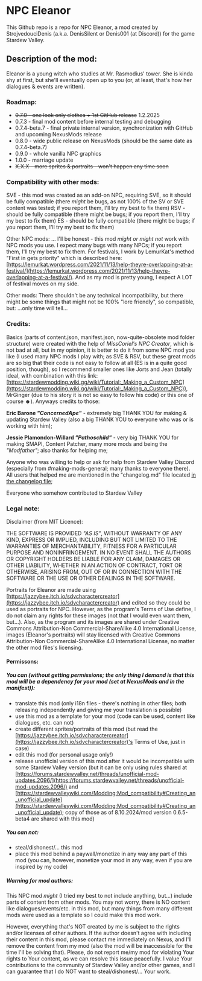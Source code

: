 # NPC Eleanor

This Github repo is a repo for NPC Eleanor, a mod created by StrojvedouciDenis (a.k.a. DenisSilent or Denis001 (at Discord)) for the game Stardew Valley.

## **Description of the mod:**

Eleanor is a young witch who studies at Mr. Rasmodius' tower. She is kinda shy at first, but she'll eventually open up to you (or, at least, that's how her dialogues & events are written).

### **Roadmap**:

* ~~0.7.0 - one look only clothes + 1st GitHub release~~ 1.2.2025
* 0.7.3 - final mod content before internal testing and debugging
* 0.7.4-beta.7 - final private internal version, synchronization with GitHub and upcoming NexusMods release
* 0.8.0 - wide public release on NexusMods (should be the same date as 0.7.4-beta.7)
* 0.9.0 - whole vanilla NPC graphics
* 1.0.0 - marriage update
* ~~X.X.X - more sprites & portraits - won't happen any time soon~~

### **Compatibility with other mods:**

SVE - this mod was created as an add-on NPC, requiring SVE, so it should be fully compatible (there *might* be bugs, as not 100% of the SV or SVE content was tested; if you report them, I'll try my best to fix them)
RSV - should be fully compatible (there might be bugs; if you report them, I'll try my best to fix them)
ES - should be fully compatible (there might be bugs; if you report them, I'll try my best to fix them)

Other NPC mods:
... I'll be honest - this mod *might or might not* work with NPC mods you use. I expect many bugs with many NPCs; if you report them, I'll try my best to fix them. For festivals, I work by LemurKat's method "First in gets priority" which is described here: [https://lemurkat.wordpress.com/2021/11/13/help-theyre-overlapping-at-a-festival/](https://lemurkat.wordpress.com/2021/11/13/help-theyre-overlapping-at-a-festival/). And as my mod is pretty young, I expect A LOT of festival moves on my side.

Other mods:
There shouldn't be any technical incompatibility, but there might be some things that might not be 100% "lore friendly", so compatible, but:
...only time will tell...

### **Credits:**

Basics (parts of content.json, manifest.json, now-quite-obsolete mod folder structure) were created with the help of *MissCoriel's NPC Creator*, which is not bad at all, but in my opinion, it is better to do it from some NPC mod you like (I used many NPC mods I play with; as SVE & RSV, but these great mods are so big that their code is not easy to follow at all (ES is in a quite good position, though), so I recommend smaller ones like Jorts and Jean (totally ideal, with combination with this link: [https://stardewmodding.wiki.gg/wiki/Tutorial:_Making_a_Custom_NPC](https://stardewmodding.wiki.gg/wiki/Tutorial:_Making_a_Custom_NPC)), MrGinger (due to his story it is not so easy to follow his code) or this one of course ☻). Anyways credits to those:

**Eric Barone *"ConcernedApe"*** - extremely big THANK YOU for making & updating Stardew Valley (also a big THANK YOU to everyone who was or is working with him);

**Jessie Plamondon-Willard *"Pathoschild"*** - very big THANK YOU for making SMAPI, Content Patcher,  many more mods and being the *"Modfather"*; also thanks for helping me;

Anyone who was willing to help or ask for help from Stardew Valley Discord (especially from #making-mods-general; many thanks to everyone there). All users that helped me are mentioned in the "changelog.md" file located [in the changelog file](https://github.com/DenisSilent/Eleanor/blob/main/%5BCP%5D%20Eleanor/zzz_dummy%20files/changelog.md);

Everyone who somehow contributed to Stardew Valley

### **Legal note:**

Disclaimer (from MIT Licence):

THE SOFTWARE IS PROVIDED *"AS IS"*, WITHOUT WARRANTY OF ANY KIND, EXPRESS OR IMPLIED, INCLUDING BUT NOT LIMITED TO THE WARRANTIES OF MERCHANTABILITY, FITNESS FOR A PARTICULAR PURPOSE AND NONINFRINGEMENT. IN NO EVENT SHALL THE AUTHORS OR COPYRIGHT HOLDERS BE LIABLE FOR ANY CLAIM, DAMAGES OR OTHER LIABILITY, WHETHER IN AN ACTION OF CONTRACT, TORT OR OTHERWISE, ARISING FROM, OUT OF OR IN CONNECTION WITH THE SOFTWARE OR THE USE OR OTHER DEALINGS IN THE SOFTWARE.

Portraits for Eleanor are made using [https://jazzybee.itch.io/sdvcharactercreator](https://jazzybee.itch.io/sdvcharactercreator) and edited so they could be used as portraits for NPC. However, as the program's Terms of Use define, I do not claim any rights for these images (not that I would even want them, but...). Also, as the program and its images are shared under Creative Commons Attribution-Non Commercial-ShareAlike 4.0 International License, images (Eleanor's portraits) will stay licensed with Creative Commons Attribution-Non Commercial-ShareAlike 4.0 International License, no matter the other mod files's licensing.

#### **Permissons:**

##### You can (without getting permissions; the only thing I demand is that this mod will be a dependency for your mod (set at NexusMods and in the manifest)):

* translate this mod (only i18n files - there's nothing in other files; both releasing independently and giving me your translation is possible)
* use this mod as a template for your mod (code can be used, content like dialogues, etc. can not)
* create different sprites/portraits of this mod (but read the [https://jazzybee.itch.io/sdvcharactercreator](https://jazzybee.itch.io/sdvcharactercreator)'s Terms of Use, just in case)
* edit this mod (for personal usage only!)
* release unofficial version of this mod after it would be incompatible with some Stardew Valley version (but it can be only using rules shared at [https://forums.stardewvalley.net/threads/unofficial-mod-updates.2096/](https://forums.stardewvalley.net/threads/unofficial-mod-updates.2096/) and [https://stardewvalleywiki.com/Modding:Mod_compatibility#Creating_an_unofficial_update](https://stardewvalleywiki.com/Modding:Mod_compatibility#Creating_an_unofficial_update); copy of those as of 8.10.2024/mod version 0.6.5-beta4 are shared with this mod)

##### **You can not:**

* steal/dishonest/... this mod
* place this mod behind a paywall/monetize in any way any part of this mod (you can, however, monetize your mod in any way, even if you are inspired by my code)

##### **Warning for mod authors:**

This NPC mod *might* (I tried my best to not include anything, but...) include parts of content from other mods. You may not worry, there is NO content like dialogues/events/etc. in this mod, but many things from many different mods were used as a template so I could make this mod work.

However, everything that's NOT created by me is subject to the rights and/or licenses of other authors. If the author doesn't agree with including their content in this mod, please contact me immediately on Nexus, and I'll remove the content from my mod (also the mod will be inaccessible for the time I'll be solving that). Please, do not report me/my mod for violating Your rights to Your content, as we can resolve this issue peacefully. I value Your contributions to the community of Stardew Valley and/or other games, and I can guarantee that I do NOT want to steal/dishonest/... Your work.
